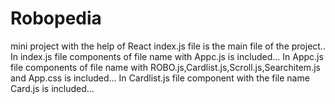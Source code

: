 # Robopedia
mini project with the help of React
index.js file is the main file of the project..
In index.js file components of file name with Appc.js is included...
In Appc.js file components of file name with ROBO.js,Cardlist.js,Scroll.js,Searchitem.js and App.css is included...
In Cardlist.js file component with the file name Card.js is included...
